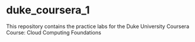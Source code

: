 # duke_coursera_1
This repository contains the practice labs for the Duke University Coursera Course: Cloud Computing Foundations
